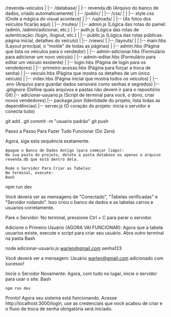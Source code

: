/revenda-veiculos
|
|-- /database/
|   |-- revenda.db             (Arquivo do banco de dados, criado automaticamente)
|
|-- /public/
|   |-- /css/
|   |   |-- style.css          (Onde a mágica do visual acontece)
|   |-- /uploads/
|       |-- (As fotos dos veículos ficarão aqui)
|
|-- /routes/
|   |-- admin.js               (Lógica das rotas do painel: /admin, /admin/adicionar, etc.)
|   |-- auth.js                (Lógica das rotas de autenticação: /login, /logout, etc.)
|   |-- public.js              (Lógica das rotas públicas: página inicial, detalhes do veículo)
|
|-- /views/
|   |-- /layouts/
|   |   |-- main.hbs           (Layout principal, o "molde" de todas as páginas)
|   |-- admin.hbs              (Página que lista os veículos para o vendedor)
|   |-- admin-adicionar.hbs    (Formulário para adicionar um novo veículo)
|   |-- admin-editar.hbs       (Formulário para editar um veículo existente)
|   |-- login.hbs              (Página de login para os vendedores)
|   |-- primeiro-acesso.hbs    (Página para forçar a troca de senha)
|   |-- veiculo.hbs            (Página que mostra os detalhes de um único veículo)
|   |-- index.hbs              (Página inicial que mostra todos os veículos)
|
|-- .env                       (Arquivo para guardar dados sensíveis como senhas e segredos)
|-- .gitignore                 (Define quais arquivos e pastas não devem ir para o repositório Git)
|-- adicionar-usuario.js       (Script de terminal para você, o dono, criar novos vendedores)
|-- package.json               (Identidade do projeto, lista todas as dependências)
|-- server.js                  (O coração do projeto: inicia o servidor e conecta tudo)



git add .
git commit -m "usuario padrão"
git push


Passo a Passo Para Fazer Tudo Funcionar (Do Zero)

Agora, siga esta sequência exatamente.

    Apague o Banco de Dados Antigo (para começar limpo):
    Na sua pasta do projeto, delete a pasta database ou apenas o arquivo revenda.db que está dentro dela.

    Rode o Servidor Para Criar as Tabelas:
    No terminal, execute:
    Bash

npm run dev

Você deverá ver as mensagens de "Conectado", "Tabelas verificadas" e "Servidor rodando". Isso criou o banco de dados e as tabelas carros e usuarios corretamente.

Pare o Servidor:
No terminal, pressione Ctrl + C para parar o servidor.

Adicione o Primeiro Usuário (AGORA VAI FUNCIONAR):
Agora que a tabela usuarios existe, execute o script para criar seu usuário.
Abra outro terminal na pasta
Bash

node adicionar-usuario.js warlen@gmail.com senha123

Você deverá ver a mensagem: Usuário warlen@gmail.com adicionado com sucesso!

Inicie o Servidor Novamente:
Agora, com tudo no lugar, inicie o servidor para usar o site.
Bash

    npm run dev

Pronto! Agora seu sistema está funcionando. Acesse http://localhost:3000/login, use as credenciais que você acabou de criar e o fluxo de troca de senha obrigatória será iniciado.
